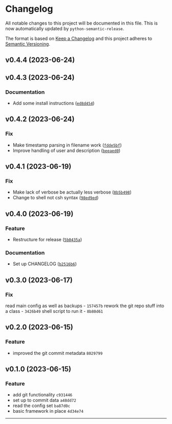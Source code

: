 # Changelog

All notable changes to this project will be documented in this file.
This is now automatically updated by `python-semantic-release`.

The format is based on [Keep a Changelog](http://keepachangelog.com/en/1.0.0/)
and this project adheres to [Semantic Versioning](http://semver.org/spec/v2.0.0.html).

<!--next-version-placeholder-->

## v0.4.4 (2023-06-24)



## v0.4.3 (2023-06-24)

### Documentation

* Add some install instructions ([`ed8d454`](https://github.com/nigelm/pfsense_git_config/commit/ed8d4546dfa3c60e18ba5870ad8ae9201771a646))

## v0.4.2 (2023-06-24)

### Fix

* Make timestamp parsing in filename work ([`fdde5bf`](https://github.com/Home/pfsense_git_config/commit/fdde5bf9abc6c13147e5c7a901503a208bc5b70c))
* Improve handling of user and description ([`beeaed0`](https://github.com/Home/pfsense_git_config/commit/beeaed0500be88b32b3dec30db152ef13d1f60dd))

## v0.4.1 (2023-06-19)

### Fix

* Make lack of verbose be actually less verbose ([`8b5b498`](https://github.com/Home/pfsense_git_config/commit/8b5b49885b56207653025ab231895a7c1893d63a))
* Change to shell not csh syntax ([`98ed9ed`](https://github.com/Home/pfsense_git_config/commit/98ed9ed327890f53be364daa2ba682b2dc7e5615))

## v0.4.0 (2023-06-19)

### Feature

* Restructure for release ([`5b0435a`](https://github.com/Home/pfsense_git_config/commit/5b0435a217a1618aad49bc70a7a644e091055e3a))

### Documentation

* Set up CHANGELOG ([`b2516b6`](https://github.com/Home/pfsense_git_config/commit/b2516b64c4aaf75c1f910bd9199540c0560f6ddb))


## v0.3.0 (2023-06-17)

### Fix

read main config as well as backups - `157457b`
rework the git repo stuff into a class - `3426b49`
shell script to run it - `8b80d61`

## v0.2.0 (2023-06-15)

### Feature

- improved the git commit metadata `8029799`

## v0.1.0 (2023-06-15)

### Feature

- add git functionality `c931446`
- set up to commit data `a48dd72`
- read the config set `ba87d0c`
- basic framework in place `4d34e74`


----
